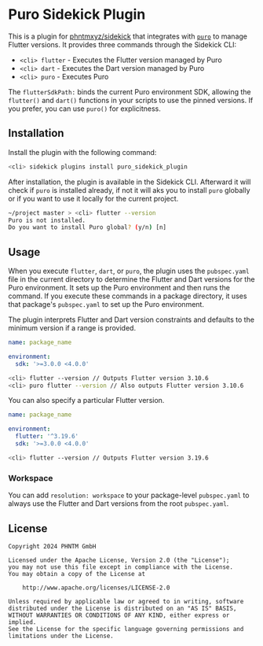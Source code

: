 # Puro Sidekick Plugin

This is a plugin for [phntmxyz/sidekick](https://github.com/phntmxyz/sidekick) that integrates with [`puro`](https://github.com/pingbird/puro) to manage Flutter versions. It provides three commands through the Sidekick CLI:

- `<cli> flutter` - Executes the Flutter version managed by Puro
- `<cli> dart` - Executes the Dart version managed by Puro
- `<cli> puro` - Executes Puro

The `flutterSdkPath:` binds the current Puro environment SDK, allowing the `flutter()` and `dart()` functions in your scripts to use the pinned versions. If you prefer, you can use `puro()` for explicitness.

## Installation

Install the plugin with the following command:

```bash
<cli> sidekick plugins install puro_sidekick_plugin
```

After installation, the plugin is available in the Sidekick CLI.
Afterward it will check if `puro` is installed already, if not it will aks you to install `puro` globally 
or if you want to use it locally for the current project.

```bash
~/project master > <cli> flutter --version                                                                                                                   5s
Puro is not installed.
Do you want to install Puro global? (y/n) [n] 
```

## Usage

When you execute `flutter`, `dart`, or `puro`, the plugin uses the `pubspec.yaml` file in the current directory to determine the Flutter and Dart versions for the Puro environment. It sets up the Puro environment and then runs the command. If you execute these commands in a package directory, it uses that package's `pubspec.yaml` to set up the Puro environment.

The plugin interprets Flutter and Dart version constraints and defaults to the minimum version if a range is provided.

```yaml
name: package_name

environment:
  sdk: '>=3.0.0 <4.0.0'
```

```bash
<cli> flutter --version // Outputs Flutter version 3.10.6
<cli> puro flutter --version // Also outputs Flutter version 3.10.6
```

You can also specify a particular Flutter version.

```yaml
name: package_name

environment:
  flutter: '^3.19.6'
  sdk: '>=3.0.0 <4.0.0'
```

```bash
<cli> flutter --version // Outputs Flutter version 3.19.6
```

### Workspace

You can add `resolution: workspace` to your package-level `pubspec.yaml` to always use the Flutter and Dart versions from the root `pubspec.yaml`.

## License

```
Copyright 2024 PHNTM GmbH

Licensed under the Apache License, Version 2.0 (the "License");
you may not use this file except in compliance with the License.
You may obtain a copy of the License at

    http://www.apache.org/licenses/LICENSE-2.0

Unless required by applicable law or agreed to in writing, software
distributed under the License is distributed on an "AS IS" BASIS,
WITHOUT WARRANTIES OR CONDITIONS OF ANY KIND, either express or implied.
See the License for the specific language governing permissions and
limitations under the License.
```